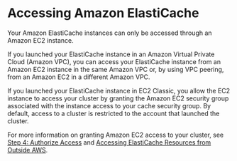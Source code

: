 # Accessing Amazon ElastiCache<a name="WhatIs.Accessing"></a>

Your Amazon ElastiCache instances can only be accessed through an Amazon EC2 instance\.

If you launched your ElastiCache instance in an Amazon Virtual Private Cloud \(Amazon VPC\), you can access your ElastiCache instance from an Amazon EC2 instance in the same Amazon VPC or, by using VPC peering, from an Amazon EC2 in a different Amazon VPC\.

If you launched your ElastiCache instance in EC2 Classic, you allow the EC2 instance to access your cluster by granting the Amazon EC2 security group associated with the instance access to your cache security group\. By default, access to a cluster is restricted to the account that launched the cluster\.

For more information on granting Amazon EC2 access to your cluster, see [Step 4: Authorize Access](GettingStarted.AuthorizeAccess.md) and [Accessing ElastiCache Resources from Outside AWS](Access.Outside.md)\.